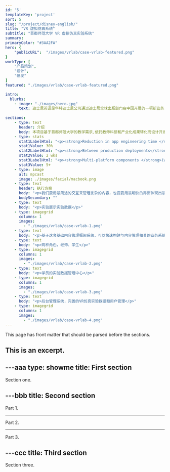 ```yaml
---
id: '5'
templateKey: 'project'
sort: 5
slug: "/project/disney-english/"
title: "VR 虚拟仿真系统"
subtitle: "首都师范大学 VR 虚拟仿真实验系统"
summary: 
primaryColor: "#3AA2FA"
hero: {
    "publicURL":  "/images/vrlab/case-vrlab-featured.png"
}
workType: [
    "产品策划",
    "设计",
    "研发"
]
featured: "./images/vrlab/case-vrlab-featured.png"

intro:
  blurbs:
    - image: "./images/hero.jpg"
      text: 迪士尼英语是华特迪士尼公司通过迪士尼全球出版部门在中国开展的一项新业务，为儿童英语学习设定了全新标准。我结合迪士尼英语品牌的特点与 VI 标准，对其 APP 进行了全新的设计创造.
  
sections:
    - type: text
      header: 介绍
      body: 本项目基于首都师范大学的教学需求,依托教师科研和产业化成果转化而设计开发。系统包括心理学实验的多个步骤，解决项目实际教学中周期长、耗材昂贵，学生实际操作机会少的难题。
    - type: stats
      stat1LabelHtml: "<p><strong>Reduction in app engineering time </strong>for all mobile apps</p>"
      stat1Value: 30%
      stat2LabelHtml: "<p><strong>Between production deployments</strong>, down from 6 months</p>" 
      stat2Value: 2 wks
      stat3LabelHtml: "<p><strong>Multi-platform components </strong>(work across both web and native mobile) built</p>"
      stat3Value: 5+
    - type: image
      alt: mpcast
      image: ./images/facial/macbook.png
    - type: text
      header: 执行方案
      body: "<p>我们要用最简洁的交互来管理复杂的内容，也要要用最明快的界面体现出最便捷的的交互，轻量级的小程序移动端是最轻便的播客应用。</p>"
      bodySecondary: ""  
    - type: text
      body: "<p>实验展示实验数据</p>"  
    - type: imagegrid
      columns: 1
      images:
        - "./images/vrlab/case-vrlab-1.png"
    - type: text
      body: "<p>基于这套基础内容管理框架系统，可以快速构建与内容管理相关的业务系统，我们已用这套系统服务了众多客户和产出了多种类型的业务系统。</p>"  
    - type: text
      body: "<p>两种角色，老师、学生</p>"    
    - type: imagegrid
      columns: 1
      images:
        - "./images/vrlab/case-vrlab-2.png"
    - type: text
      body: "<p>学员的实验数据管理中心</p>"
    - type: imagegrid
      columns: 1
      images:
        - "./images/vrlab/case-vrlab-3.png"
    - type: text
      body: "<p>后台管理系统，完善的VR仿真实验数据和用户管理</p>"
    - type: imagegrid
      columns: 1
      images:
        - "./images/vrlab/case-vrlab-4.png"       
---
```


This page has front matter that should be parsed before the sections.

This is an excerpt.
---

---aaa
type: showme
title: First section
---

Section one.

---bbb
title: Second section
---

Part 1.

---

Part 2.

---

Part 3.

---ccc
title: Third section
---

Section three.

